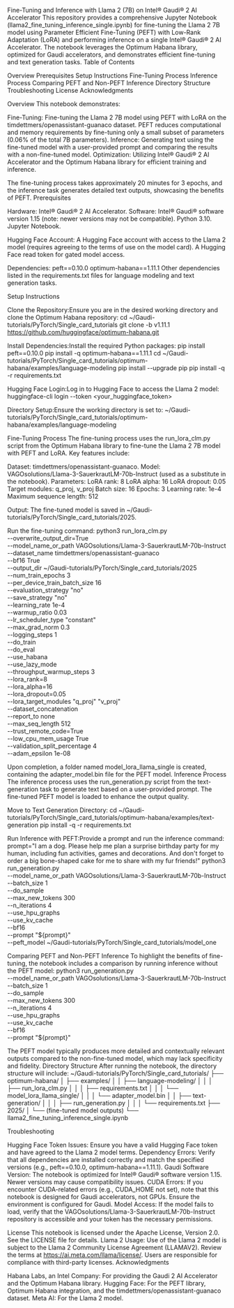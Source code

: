 Fine-Tuning and Inference with Llama 2 (7B) on Intel® Gaudi® 2 AI Accelerator
This repository provides a comprehensive Jupyter Notebook (llama2_fine_tuning_inference_single.ipynb) for fine-tuning the Llama 2 7B model using Parameter Efficient Fine-Tuning (PEFT) with Low-Rank Adaptation (LoRA) and performing inference on a single Intel® Gaudi® 2 AI Accelerator. The notebook leverages the Optimum Habana library, optimized for Gaudi accelerators, and demonstrates efficient fine-tuning and text generation tasks.
Table of Contents

Overview
Prerequisites
Setup Instructions
Fine-Tuning Process
Inference Process
Comparing PEFT and Non-PEFT Inference
Directory Structure
Troubleshooting
License
Acknowledgments

Overview
This notebook demonstrates:

Fine-Tuning: Fine-tuning the Llama 2 7B model using PEFT with LoRA on the timdettmers/openassistant-guanaco dataset. PEFT reduces computational and memory requirements by fine-tuning only a small subset of parameters (0.06% of the total 7B parameters).
Inference: Generating text using the fine-tuned model with a user-provided prompt and comparing the results with a non-fine-tuned model.
Optimization: Utilizing Intel® Gaudi® 2 AI Accelerator and the Optimum Habana library for efficient training and inference.

The fine-tuning process takes approximately 20 minutes for 3 epochs, and the inference task generates detailed text outputs, showcasing the benefits of PEFT.
Prerequisites

Hardware: Intel® Gaudi® 2 AI Accelerator.
Software:
Intel® Gaudi® software version 1.15 (note: newer versions may not be compatible).
Python 3.10.
Jupyter Notebook.


Hugging Face Account:
A Hugging Face account with access to the Llama 2 model (requires agreeing to the terms of use on the model card).
A Hugging Face read token for gated model access.


Dependencies:
peft==0.10.0
optimum-habana==1.11.1
Other dependencies listed in the requirements.txt files for language modeling and text generation tasks.



Setup Instructions

Clone the Repository:Ensure you are in the desired working directory and clone the Optimum Habana repository:
cd ~/Gaudi-tutorials/PyTorch/Single_card_tutorials
git clone -b v1.11.1 https://github.com/huggingface/optimum-habana.git


Install Dependencies:Install the required Python packages:
pip install peft==0.10.0
pip install -q optimum-habana==1.11.1
cd ~/Gaudi-tutorials/PyTorch/Single_card_tutorials/optimum-habana/examples/language-modeling
pip install --upgrade pip
pip install -q -r requirements.txt


Hugging Face Login:Log in to Hugging Face to access the Llama 2 model:
huggingface-cli login --token <your_huggingface_token>


Directory Setup:Ensure the working directory is set to:
~/Gaudi-tutorials/PyTorch/Single_card_tutorials/optimum-habana/examples/language-modeling



Fine-Tuning Process
The fine-tuning process uses the run_lora_clm.py script from the Optimum Habana library to fine-tune the Llama 2 7B model with PEFT and LoRA. Key features include:

Dataset: timdettmers/openassistant-guanaco.
Model: VAGOsolutions/Llama-3-SauerkrautLM-70b-Instruct (used as a substitute in the notebook).
Parameters:
LoRA rank: 8
LoRA alpha: 16
LoRA dropout: 0.05
Target modules: q_proj, v_proj
Batch size: 16
Epochs: 3
Learning rate: 1e-4
Maximum sequence length: 512


Output: The fine-tuned model is saved in ~/Gaudi-tutorials/PyTorch/Single_card_tutorials/2025.

Run the fine-tuning command:
python3 run_lora_clm.py \
    --overwrite_output_dir=True \
    --model_name_or_path VAGOsolutions/Llama-3-SauerkrautLM-70b-Instruct \
    --dataset_name timdettmers/openassistant-guanaco \
    --bf16 True \
    --output_dir ~/Gaudi-tutorials/PyTorch/Single_card_tutorials/2025 \
    --num_train_epochs 3 \
    --per_device_train_batch_size 16 \
    --evaluation_strategy "no" \
    --save_strategy "no" \
    --learning_rate 1e-4 \
    --warmup_ratio 0.03 \
    --lr_scheduler_type "constant" \
    --max_grad_norm 0.3 \
    --logging_steps 1 \
    --do_train \
    --do_eval \
    --use_habana \
    --use_lazy_mode \
    --throughput_warmup_steps 3 \
    --lora_rank=8 \
    --lora_alpha=16 \
    --lora_dropout=0.05 \
    --lora_target_modules "q_proj" "v_proj" \
    --dataset_concatenation \
    --report_to none \
    --max_seq_length 512 \
    --trust_remote_code=True \
    --low_cpu_mem_usage True \
    --validation_split_percentage 4 \
    --adam_epsilon 1e-08

Upon completion, a folder named model_lora_llama_single is created, containing the adapter_model.bin file for the PEFT model.
Inference Process
The inference process uses the run_generation.py script from the text-generation task to generate text based on a user-provided prompt. The fine-tuned PEFT model is loaded to enhance the output quality.

Move to Text Generation Directory:
cd ~/Gaudi-tutorials/PyTorch/Single_card_tutorials/optimum-habana/examples/text-generation
pip install -q -r requirements.txt


Run Inference with PEFT:Provide a prompt and run the inference command:
prompt="I am a dog. Please help me plan a surprise birthday party for my human, including fun activities, games and decorations. And don't forget to order a big bone-shaped cake for me to share with my fur friends!"
python3 run_generation.py \
    --model_name_or_path VAGOsolutions/Llama-3-SauerkrautLM-70b-Instruct \
    --batch_size 1 \
    --do_sample \
    --max_new_tokens 300 \
    --n_iterations 4 \
    --use_hpu_graphs \
    --use_kv_cache \
    --bf16 \
    --prompt "${prompt}" \
    --peft_model ~/Gaudi-tutorials/PyTorch/Single_card_tutorials/model_one



Comparing PEFT and Non-PEFT Inference
To highlight the benefits of fine-tuning, the notebook includes a comparison by running inference without the PEFT model:
python3 run_generation.py \
    --model_name_or_path VAGOsolutions/Llama-3-SauerkrautLM-70b-Instruct \
    --batch_size 1 \
    --do_sample \
    --max_new_tokens 300 \
    --n_iterations 4 \
    --use_hpu_graphs \
    --use_kv_cache \
    --bf16 \
    --prompt "${prompt}"

The PEFT model typically produces more detailed and contextually relevant outputs compared to the non-fine-tuned model, which may lack specificity and fidelity.
Directory Structure
After running the notebook, the directory structure will include:
~/Gaudi-tutorials/PyTorch/Single_card_tutorials/
├── optimum-habana/
│   ├── examples/
│   │   ├── language-modeling/
│   │   │   ├── run_lora_clm.py
│   │   │   ├── requirements.txt
│   │   │   └── model_lora_llama_single/
│   │   │       └── adapter_model.bin
│   │   ├── text-generation/
│   │   │   ├── run_generation.py
│   │   │   └── requirements.txt
├── 2025/
│   └── (fine-tuned model outputs)
└── llama2_fine_tuning_inference_single.ipynb

Troubleshooting

Hugging Face Token Issues: Ensure you have a valid Hugging Face token and have agreed to the Llama 2 model terms.
Dependency Errors: Verify that all dependencies are installed correctly and match the specified versions (e.g., peft==0.10.0, optimum-habana==1.11.1).
Gaudi Software Version: The notebook is optimized for Intel® Gaudi® software version 1.15. Newer versions may cause compatibility issues.
CUDA Errors: If you encounter CUDA-related errors (e.g., CUDA_HOME not set), note that this notebook is designed for Gaudi accelerators, not GPUs. Ensure the environment is configured for Gaudi.
Model Access: If the model fails to load, verify that the VAGOsolutions/Llama-3-SauerkrautLM-70b-Instruct repository is accessible and your token has the necessary permissions.

License
This notebook is licensed under the Apache License, Version 2.0. See the LICENSE file for details.
Llama 2 Usage: Use of the Llama 2 model is subject to the Llama 2 Community License Agreement (LLAMAV2). Review the terms at https://ai.meta.com/llama/license/. Users are responsible for compliance with third-party licenses.
Acknowledgments

Habana Labs, an Intel Company: For providing the Gaudi 2 AI Accelerator and the Optimum Habana library.
Hugging Face: For the PEFT library, Optimum Habana integration, and the timdettmers/openassistant-guanaco dataset.
Meta AI: For the Llama 2 model.


